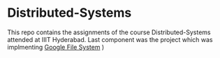 # Distributed-Systems
This repo contains the assignments of the course Distributed-Systems attended at IIIT Hyderabad. 
Last component was the project which was implmenting [Google File System](https://github.com/dixitgarg059/Google-File-System) )
